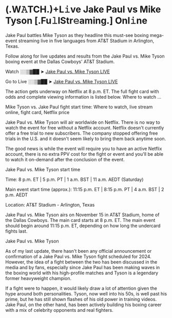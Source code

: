 # (.W𝙰TCH.)+L𝚒ve Jake Paul vs Mike Tyson [.Fu𝚕lStr𝚎aming.] Onl𝚒ne

Jake Paul battles Mike Tyson as they headline this must-see boxing mega-event streaming live in five languages from AT&T Stadium in Arlington, Texas.

Follow along for live updates and results from the Jake Paul vs. Mike Tyson boxing event at the Dallas Cowboys' AT&T Stadium.

Watch ░░▒▓██ ➤ [Jake Paul vs. Mike Tyson LIVE](https://tinyurl.com/Jake-P-v-M-Tyson)

Go to Live ░░▒▓██ ➤ [Jake Paul vs. Mike Tyson LIVE](https://tinyurl.com/Jake-P-v-M-Tyson)

The action gets underway on Netflix at 8 p.m. ET. The full fight card with odds and complete viewing information is listed below. Where to watch ...

Mike Tyson vs. Jake Paul fight start time: Where to watch, live stream online, fight card, Netflix price

Jake Paul vs. Mike Tyson will air worldwide on Netflix. There is no way to watch the event for free without a Netflix account. Netflix doesn't currently offer a free trial to new subscribers. The company stopped offering free trials in the U.S. and it doesn't seem likely to bring them back anytime soon.

The good news is while the event will require you to have an active Netflix account, there is no extra PPV cost for the fight or event and you'll be able to watch it on-demand after the conclusion of the event.

Jake Paul vs. Mike Tyson start time

Time: 8 p.m. ET | 5 p.m. PT | 1 a.m. BST | 11 a.m. AEDT (Saturday)

Main event start time (approx.): 11:15 p.m. ET | 8:15 p.m. PT | 4 a.m. BST | 2 p.m. AEDT

Location: AT&T Stadium - Arlington, Texas

Jake Paul vs. Mike Tyson airs on November 15 in AT&T Stadium, home of the Dallas Cowboys. The main card starts at 8 p.m. ET. The main event should begin around 11:15 p.m. ET, depending on how long the undercard fights last.

Jake Paul vs. Mike Tyson

As of my last update, there hasn't been any official announcement or confirmation of a Jake Paul vs. Mike Tyson fight scheduled for 2024. However, the idea of a fight between the two has been discussed in the media and by fans, especially since Jake Paul has been making waves in the boxing world with his high-profile matches and Tyson is a legendary former heavyweight champion.

If a fight were to happen, it would likely draw a lot of attention given the hype around both personalities. Tyson, now well into his 50s, is well past his prime, but he has still shown flashes of his old power in training videos. Jake Paul, on the other hand, has been actively building his boxing career with a mix of celebrity opponents and real fighters.
